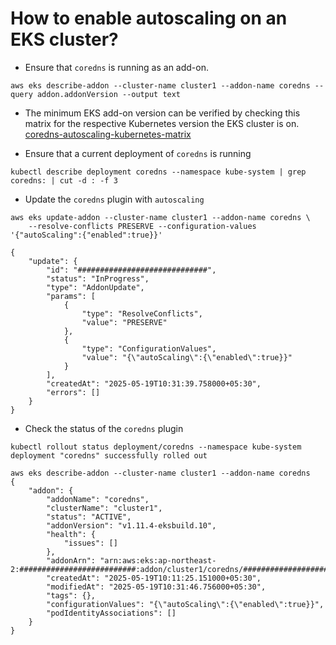 # How to enable autoscaling on an EKS cluster?

- Ensure that `coredns` is running as an add-on.
```
aws eks describe-addon --cluster-name cluster1 --addon-name coredns --query addon.addonVersion --output text
```
- The minimum EKS add-on version can be verified by checking this matrix for the respective Kubernetes version the EKS cluster is on. [coredns-autoscaling-kubernetes-matrix](https://docs.aws.amazon.com/eks/latest/userguide/coredns-autoscaling.html)

- Ensure that a current deployment of `coredns` is running
```
kubectl describe deployment coredns --namespace kube-system | grep coredns: | cut -d : -f 3
```
- Update the `coredns` plugin with `autoscaling`
```
aws eks update-addon --cluster-name cluster1 --addon-name coredns \
    --resolve-conflicts PRESERVE --configuration-values '{"autoScaling":{"enabled":true}}'
```
```
{
    "update": {
        "id": "#############################",
        "status": "InProgress",
        "type": "AddonUpdate",
        "params": [
            {
                "type": "ResolveConflicts",
                "value": "PRESERVE"
            },
            {
                "type": "ConfigurationValues",
                "value": "{\"autoScaling\":{\"enabled\":true}}"
            }
        ],
        "createdAt": "2025-05-19T10:31:39.758000+05:30",
        "errors": []
    }
}
```
- Check the status of the `coredns` plugin
```
kubectl rollout status deployment/coredns --namespace kube-system
deployment "coredns" successfully rolled out
```
```
aws eks describe-addon --cluster-name cluster1 --addon-name coredns
{
    "addon": {
        "addonName": "coredns",
        "clusterName": "cluster1",
        "status": "ACTIVE",
        "addonVersion": "v1.11.4-eksbuild.10",
        "health": {
            "issues": []
        },
        "addonArn": "arn:aws:eks:ap-northeast-2:##########################:addon/cluster1/coredns/#################################",
        "createdAt": "2025-05-19T10:11:25.151000+05:30",
        "modifiedAt": "2025-05-19T10:31:46.756000+05:30",
        "tags": {},
        "configurationValues": "{\"autoScaling\":{\"enabled\":true}}",
        "podIdentityAssociations": []
    }
}
```
